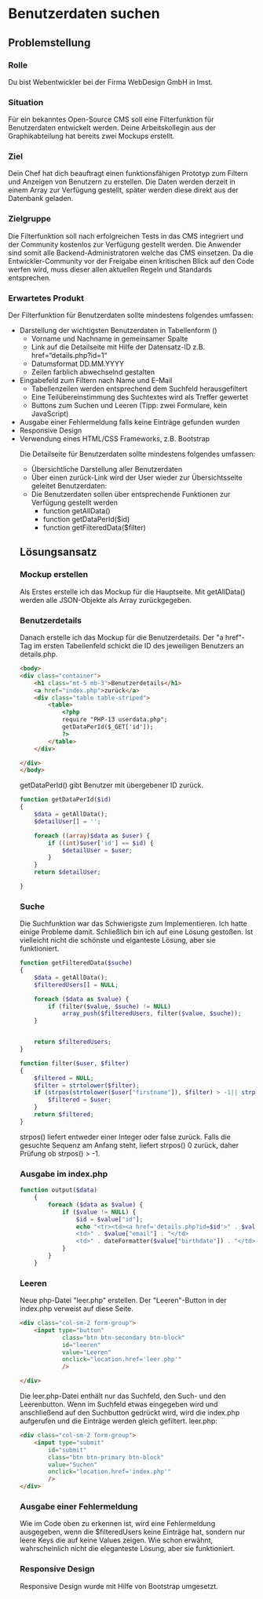 # Benutzerdaten suchen

## Problemstellung

### Rolle
Du bist Webentwickler bei der Firma WebDesign GmbH in Imst.

### Situation
Für ein bekanntes Open-Source CMS soll eine Filterfunktion für Benutzerdaten entwickelt werden. Deine Arbeitskollegin aus der Graphikabteilung hat bereits zwei Mockups erstellt.

### Ziel
Dein Chef hat dich beauftragt einen funktionsfähigen Prototyp zum Filtern und Anzeigen von Benutzern zu erstellen. Die Daten werden derzeit in einem Array zur Verfügung gestellt, später werden diese direkt aus der Datenbank geladen.

### Zielgruppe
Die Filterfunktion soll nach erfolgreichen Tests in das CMS integriert und der Community kostenlos zur Verfügung gestellt werden. Die Anwender sind somit alle Backend-Administratoren welche das CMS einsetzen. Da die Entwickler-Community vor der Freigabe einen kritischen Blick auf den Code werfen wird, muss dieser allen aktuellen Regeln und Standards entsprechen. 

### Erwartetes Produkt
Der Filterfunktion für Benutzerdaten sollte mindestens folgendes umfassen:
* Darstellung der wichtigsten Benutzerdaten in Tabellenform (<table>)
  * Vorname und Nachname in gemeinsamer Spalte
  * Link auf die Detailseite mit Hilfe der Datensatz-ID z.B. href=“details.php?id=1“
  * Datumsformat DD.MM.YYYY
  * Zeilen farblich abwechselnd gestalten
* Eingabefeld zum Filtern nach Name und E-Mail
  * Tabellenzeilen werden entsprechend dem Suchfeld herausgefiltert
  * Eine Teilübereinstimmung des Suchtextes wird als Treffer gewertet
  * Buttons zum Suchen und Leeren (Tipp: zwei Formulare, kein JavaScript)
* Ausgabe einer Fehlermeldung falls keine Einträge gefunden wurden
* Responsive Design
* Verwendung eines HTML/CSS Frameworks, z.B. Bootstrap

Die Detailseite für Benutzerdaten sollte mindestens folgendes umfassen:
* Übersichtliche Darstellung aller Benutzerdaten
* Über einen zurück-Link wird der User wieder zur Übersichtsseite geleitet
Benutzerdaten:
* Die Benutzerdaten sollen über entsprechende Funktionen zur Verfügung gestellt werden
  * function getAllData()
  * function getDataPerId($id)
  * function getFilteredData($filter)


## Lösungsansatz

### Mockup erstellen
Als Erstes erstelle ich das Mockup für die Hauptseite.
Mit getAllData() werden alle JSON-Objekte als Array zurückgegeben.


### Benutzerdetails
Danach erstelle ich das Mockup für die Benutzerdetails.
Der "a href"-Tag im ersten Tabellenfeld schickt die ID des jeweiligen Benutzers an details.php.
```html
<body>
<div class="container">
    <h1 class="mt-5 mb-3">Benutzerdetails</h1>
    <a href="index.php">zurück</a>
    <div class="table table-striped">
        <table>
            <?php
            require "PHP-13 userdata.php";
            getDataPerId($_GET['id']);
            ?>
        </table>
    </div>

</div>
</body>
```

getDataPerId() gibt Benutzer mit übergebener ID zurück.
```php
function getDataPerId($id)
{
    $data = getAllData();
    $detailUser[] = '';

    foreach ((array)$data as $user) {
        if ((int)$user['id'] == $id) {
            $detailUser = $user;
        }
    }
    return $detailUser;

}
```

### Suche
Die Suchfunktion war das Schwierigste zum Implementieren. Ich hatte einige Probleme damit.
Schließlich bin ich auf eine Lösung gestoßen. Ist vielleicht nicht die schönste und elganteste Lösung, aber sie funktioniert.

```php
function getFilteredData($suche)
{
    $data = getAllData();
    $filteredUsers[] = NULL;

    foreach ($data as $value) {
        if (filter($value, $suche) != NULL)
            array_push($filteredUsers, filter($value, $suche));
    }


    return $filteredUsers;
}

function filter($user, $filter)
{
    $filtered = NULL;
    $filter = strtolower($filter);
    if (strpos(strtolower($user["firstname"]), $filter) > -1|| strpos(strtolower($user["lastname"]), $filter) > -1 || strpos(strtolower($user["email"]), $filter) > -1) {
        $filtered = $user;
    }
    return $filtered;
}
```
strpos() liefert entweder einer Integer oder false zurück.
Falls die gesuchte Sequenz am Anfang steht, liefert strpos() 0 zurück, daher Prüfung ob strpos() > -1.


### Ausgabe im index.php
```php
function output($data)
    {
        foreach ($data as $value) {
            if ($value != NULL) {
                $id = $value["id"];
                echo "<tr><td><a href='details.php?id=$id'>" . $value["lastname"] . " " . $value["firstname"] . "</a></td>
                <td>" . $value["email"] . "</td>
                <td>" . dateFormatter($value["birthdate"]) . "</td></tr>";
            }
        }
    }

```

### Leeren
Neue php-Datei "leer.php" erstellen. Der "Leeren"-Button in der index.php verweist auf diese Seite.
```html
<div class="col-sm-2 form-group">
    <input type="button"
            class="btn btn-secondary btn-block"
            id="leeren"
            value="Leeren"
            onclick="location.href='leer.php'"
            />

</div>
```

Die leer.php-Datei enthält nur das Suchfeld, den Such- und den Leerenbutton.
Wenn im Suchfeld etwas eingegeben wird und anschließend auf den Suchbutton gedrückt wird, wird die index.php aufgerufen und die Einträge werden gleich gefiltert.
leer.php:
```html
<div class="col-sm-2 form-group">
    <input type="submit"
        id="submit"
        class="btn btn-primary btn-block"
        value="Suchen"
        onclick="location.href='index.php'"
        />
</div>
```


### Ausgabe einer Fehlermeldung
Wie im Code oben zu erkennen ist, wird eine Fehlermeldung ausgegeben, wenn die $filteredUsers keine Einträge hat, sondern nur leere Keys die auf keine Values zeigen.
Wie schon erwähnt, wahrscheinlich nicht die eleganteste Lösung, aber sie funktioniert.

### Responsive Design
Responsive Design wurde mit Hilfe von Bootstrap umgesetzt.




